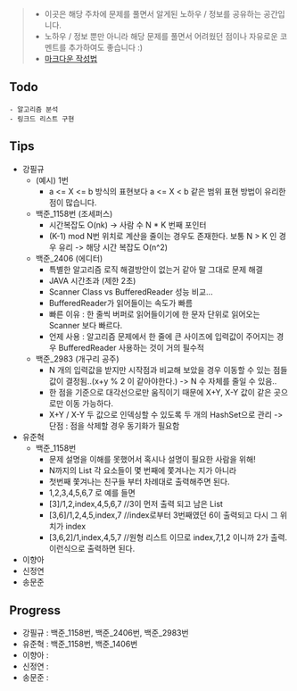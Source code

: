 > - 이곳은 해당 주차에 문제를 풀면서 알게된 노하우 / 정보를 공유하는 공간입니다.
> - 노하우 / 정보 뿐만 아니라 해당 문제를 풀면서 어려웠던 점이나 자유로운 코멘트를 추가하여도 좋습니다 :)
> - [마크다운 작성법](https://gist.github.com/ihoneymon/652be052a0727ad59601)

## Todo
    - 알고리즘 분석
    - 링크드 리스트 구현

## Tips
- 강필규
    - (예시) 1번
        - a <= X <= b 방식의 표현보다 a <= X < b 같은 범위 표현 방법이 유리한 점이 많습니다.
    - 백준_1158번 (조세퍼스)
        - 시간복잡도 O(nk) -> 사람 수 N * K 번째 포인터
        - (K-1) mod N번 위치로 계산을 줄이는 경우도 존재한다. 보통 N > K 인 경우 유리 -> 해당 시간 복잡도 O(n^2)
    - 백준_2406 (에디터)
        - 특별한 알고리즘 로직 해결방안이 없는거 같아 말 그대로 문제 해결
        - JAVA 시간초과 (제한 2초)
        - Scanner Class vs BufferedReader 성능 비교...
        - BufferedReader가 읽어들이는 속도가 빠름
        - 빠른 이유 : 한 줄씩 버퍼로 읽어들이기에 한 문자 단위로 읽어오는 Scanner 보다 빠르다.
        - 언제 사용 : 알고리즘 문제에서 한 줄에 큰 사이즈에 입력값이 주어지는 경우 BufferedReader 사용하는 것이 거의 필수적
    - 백준_2983 (개구리 공주)
        - N 개의 입력값을 받지만 시작점과 비교해 보았을 경우 이동할 수 있는 점들 값이 결정됨..(x+y % 2 이 같아야한다.) -> N 수 자체를 줄일 수 있음..
        - 한 점을 기준으로 대각선으로만 움직이기 때문에 X+Y, X-Y 값이 같은 곳으로만 이동 가능하다.
        - X+Y / X-Y 두 값으로 인덱싱할 수 있도록 두 개의 HashSet으로 관리 -> 단점 : 점을 삭제할 경우 동기화가 필요함
- 유준혁
    - 백준_1158번
        - 문제 설명을 이해를 못했어서 혹시나 설명이 필요한 사람을 위해!
        - N까지의 List 각 요소들이 몇 번째에 쫓겨나는 지가 아니라
        - 첫번째 쫓겨나는 친구들 부터 차례대로 출력해주면 된다.
        - 1,2,3,4,5,6,7 로 예를 들면
        - [3]/1,2,index,4,5,6,7 //3이 먼저 출력 되고 남은 List
        - [3,6]/1,2,4,5,index,7 //index로부터 3번째였던 6이 출력되고 다시 그 위치가 index
        - [3,6,2]/1,index,4,5,7 //원형 리스트 이므로 index,7,1,2 이니까 2가 출력. 이런식으로 출력하면 된다.
- 이향아
- 신정연
- 송문준

## Progress
- 강필규 : 백준_1158번, 백준_2406번, 백준_2983번
- 유준혁 : 백준_1158번, 백준_1406번
- 이향아 :
- 신정연 :
- 송문준 :
